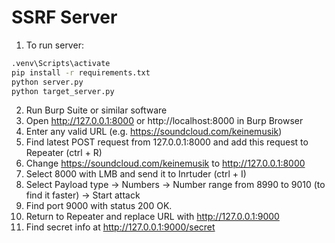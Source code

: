# SSRF Server
1) To run server:
```cmd
.venv\Scripts\activate
pip install -r requirements.txt
python server.py
python target_server.py
```

2) Run Burp Suite or similar software
3) Open http://127.0.0.1:8000 or http://localhost:8000 in Burp Browser
4) Enter any valid URL (e.g. https://soundcloud.com/keinemusik)
5) Find latest POST request from 127.0.0.1:8000 and add this request to Repeater (ctrl + R)
6) Change https://soundcloud.com/keinemusik to http://127.0.0.1:8000
7) Select 8000 with LMB and send it to Inrtuder (ctrl + I)
8) Select Payload type -> Numbers -> Number range from 8990 to 9010 (to find it faster) -> Start attack
9) Find port 9000 with status 200 OK. 
10) Return to Repeater and replace URL with http://127.0.0.1:9000
11) Find secret info at http://127.0.0.1:9000/secret
